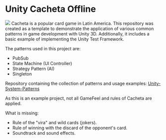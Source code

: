 # Unity Cacheta Offline

<img src="https://s10.gifyu.com/images/SYiNA.gif"/>
Cacheta is a popular card game in Latin America. This repository was created as a template to demonstrate the application of various common patterns in game development with Unity 3D. Additionally, it includes a basic example of implementing the Unity Test Framework.

The patterns used in this project are:

- PubSub 
- State Machine (UI Controller)
- Strategy Pattern (AI)
- Singleton

Repository containing the collection of patterns and usage examples: [Unity-System-Patterns](https://github.com/renatomarcacini/Unity-System-Patterns)

As this is an example project, not all GameFeel and rules of Cacheta are applied.

What is missing:
- Rule of the "vira" and wild cards (jokers).
- Rule of winning with the discard of the opponent's card.
- Soundtrack and sound effects.
